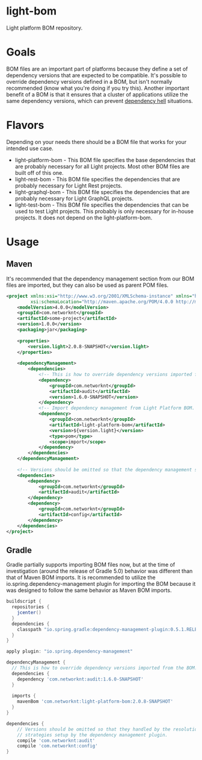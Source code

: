 # light-bom
Light platform BOM repository.

# Goals
BOM files are an important part of platforms because they define a set of dependency versions 
that are expected to be compatible. It's possible to override dependency versions defined in 
a BOM, but isn't normally recommended (know what you're doing if you try this). Another important 
benefit of a BOM is that it ensures that a cluster of applications utilize the same dependency 
versions, which can prevent [dependency hell](https://en.wikipedia.org/wiki/Dependency_hell) 
situations.

# Flavors
Depending on your needs there should be a BOM file that works for your intended use case.

- light-platform-bom - This BOM file specifies the base dependencies that are probably necessary for 
all Light projects. Most other BOM files are built off of this one.
- light-rest-bom - This BOM file specifies the dependencies that are probably necessary for Light 
Rest projects.
- light-graphql-bom - This BOM file specifies the dependencies that are probably necessary for Light 
GraphQL projects.
- light-test-bom - This BOM file specifies the dependencies that can be used to test Light projects. 
This probably is only necessary for in-house projects. It does not depend on the light-platform-bom.

# Usage

## Maven
It's recommended that the dependency management section from our BOM files are imported, but they 
can also be used as parent POM files.

```xml
<project xmlns:xsi="http://www.w3.org/2001/XMLSchema-instance" xmlns="http://maven.apache.org/POM/4.0.0"
         xsi:schemaLocation="http://maven.apache.org/POM/4.0.0 http://maven.apache.org/xsd/maven-4.0.0.xsd">
    <modelVersion>4.0.0</modelVersion>
    <groupId>com.networknt</groupId>
    <artifactId>some-project</artifactId>
    <version>1.0.0</version>
    <packaging>jar</packaging>
	
    <properties>
        <version.light>2.0.8-SNAPSHOT</version.light>
	</properties>
	
	<dependencyManagement>
        <dependencies>
            <!-- This is how to override dependency versions imported from the BOM. -->
            <dependency>
                <groupId>com.networknt</groupId>
                <artifactId>audit</artifactId>
                <version>1.6.0-SNAPSHOT</version>
			</dependency>
			<!-- Import dependency management from Light Platform BOM. -->
            <dependency>
                <groupId>com.networknt</groupId>
                <artifactId>light-platform-bom</artifactId>
                <version>${version.light}</version>
                <type>pom</type>
                <scope>import</scope>
            </dependency>
        </dependencies>
    </dependencyManagement>
	
	<!-- Versions should be omitted so that the dependency management section handles them. -->
	<dependencies>
        <dependency>
            <groupId>com.networknt</groupId>
            <artifactId>audit</artifactId>
        </dependency>
        <dependency>
            <groupId>com.networknt</groupId>
            <artifactId>config</artifactId>
        </dependency>
	</dependencies>
</project>
```

## Gradle
Gradle partially supports importing BOM files now, but at the time of investigation (around the 
release of Gradle 5.0) behavior was different than that of Maven BOM imports. It is recommended 
to utilize the io.spring.dependency-management plugin for importing the BOM because it was 
designed to follow the same behavior as Maven BOM imports.

```groovy
buildscript {
  repositories {
    jcenter()
  }
  dependencies {
    classpath "io.spring.gradle:dependency-management-plugin:0.5.1.RELEASE"
  }
}

apply plugin: "io.spring.dependency-management"

dependencyManagement {
  // This is how to override dependency versions imported from the BOM.
  dependencies {
    dependency 'com.networknt:audit:1.6.0-SNAPSHOT'
  }
	
  imports {
    mavenBom 'com.networknt:light-platform-bom:2.0.8-SNAPSHOT'
  }
}

dependencies {
    // Versions should be omitted so that they handled by the resolution 
	// strategies setup by the dependency management plugin.
    compile 'com.networknt:audit'
    compile 'com.networknt:config'
}
```